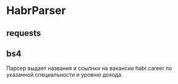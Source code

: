 # HabrParser
## requests
## bs4
Парсер выдает названия и ссылнки на вакансии habr.career по указанной специальности и уровню дохода.
